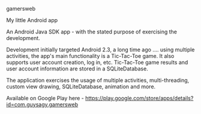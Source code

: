 gamersweb

My little Android app

An Android Java SDK app - with the stated purpose of exercising the development. 

Development initially targeted Android 2.3, a long time ago .... using multiple activities, the app's main functionality is a Tic-Tac-Toe game. It also supports user account creation, log in, etc. Tic-Tac-Toe game results and user account information are stored in a SQLiteDatabase.

The application exercises the usage of multiple activities, multi-threading, custom view drawing, SQLiteDatabase, animation and more.

Available on Google Play here - https://play.google.com/store/apps/details?id=com.guysagy.gamersweb 
